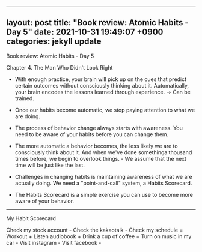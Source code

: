 
---
layout: post
title:  "Book review: Atomic Habits - Day 5"
date:  2021-10-31 19:49:07 +0900 
categories: jekyll update
---

Book review: Atomic Habits - Day 5

Chapter 4. The Man Who Didn't Look Right

* With enough practice, your brain will pick up on the cues that predict certain outcomes without consciously thinking about it. Automatically, your brain encodes the lessons learned through experience. -> Can be trained.

* Once our habits become automatic, we stop paying attention to what we are doing.

* The process of behavior change always starts with awareness. You need to be aware of your habits before you can change them.

* The more automatic a behavior becomes, the less likely we are to consciously think about it. And when we've done somethinga thousand times before, we begin to overlook things. - We assume that the next time will be just like the last. 

* Challenges in changing habits is maintaining awareness of what we are actually doing. We need a "point-and-call" system, a Habits Scorecard.

* The Habits Scorecard is a simple exercise you can use to become more aware of your behavior.

-----

My Habit Scorecard

Check my stock account -
Check the kakaotalk -
Check my schedule =
Workout +
Listen audiobook +
Drink a cup of coffee +
Turn on music in my car -
Visit instagram -
Visit facebook -